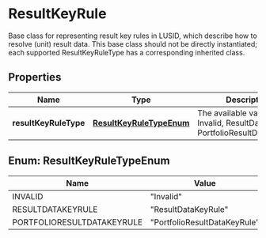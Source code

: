 

# ResultKeyRule

Base class for representing result key rules in LUSID, which describe how to resolve (unit) result data.  This base class should not be directly instantiated; each supported ResultKeyRuleType has a corresponding inherited class.

## Properties

| Name | Type | Description | Notes |
|------------ | ------------- | ------------- | -------------|
|**resultKeyRuleType** | [**ResultKeyRuleTypeEnum**](#ResultKeyRuleTypeEnum) | The available values are: Invalid, ResultDataKeyRule, PortfolioResultDataKeyRule |  |



## Enum: ResultKeyRuleTypeEnum

| Name | Value |
|---- | -----|
| INVALID | &quot;Invalid&quot; |
| RESULTDATAKEYRULE | &quot;ResultDataKeyRule&quot; |
| PORTFOLIORESULTDATAKEYRULE | &quot;PortfolioResultDataKeyRule&quot; |



